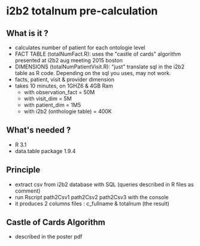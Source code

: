 # i2b2 totalnum pre-calculation

## What is it ?

- calculates number of patient for each ontologie level
- FACT TABLE (totalNumFact.R): uses the "castle of cards" algorithm presented at i2b2 aug meeting 2015 boston
- DIMENSIONS (totalNumPatientVisit.R): "just" translate sql in the i2b2 table as R code. Depending on the sql you uses, may not work.
- facts, patient, visit & provider dimension
- takes 10 minutes, on 1GHZ6 & 4GB Ram
  - with observation_fact = 50M
  - with visit_dim = 5M
  - with patient_dim = 1M5
  - with i2b2 (onthologie table) = 400K


## What's needed ?

- R 3.1
- data.table package 1.9.4

## Principle

-  extract csv from i2b2 database with SQL (queries described in R files as comment)
-  run Rscript path2Csv1 path2Csv2 path2Csv3 with the console
-  it produces 2 columns files : c_fullname & totalnum  (the result)

## Castle of Cards Algorithm

- described in the poster pdf



